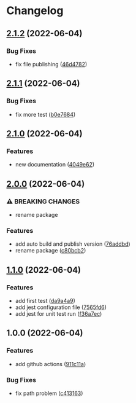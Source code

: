 # Changelog

## [2.1.2](https://github.com/hpfs74/playground-release-please/compare/v2.1.1...v2.1.2) (2022-06-04)


### Bug Fixes

* fix file publishing ([46d4782](https://github.com/hpfs74/playground-release-please/commit/46d4782a6b892328a7a93f0e46791a909c59ea18))

## [2.1.1](https://github.com/hpfs74/playground-release-please/compare/v2.1.0...v2.1.1) (2022-06-04)


### Bug Fixes

* fix more test ([b0e7684](https://github.com/hpfs74/playground-release-please/commit/b0e76847bc9316c796f8bb78e5d7b0144476296d))

## [2.1.0](https://github.com/hpfs74/playground-release-please/compare/v2.0.0...v2.1.0) (2022-06-04)


### Features

* new documentation ([4049e62](https://github.com/hpfs74/playground-release-please/commit/4049e62853c30113b63cfe6e2ffb001d4fbad1ef))

## [2.0.0](https://github.com/hpfs74/playground-release-please/compare/v1.1.0...v2.0.0) (2022-06-04)


### ⚠ BREAKING CHANGES

* rename package

### Features

* add auto build and publish version ([76addbd](https://github.com/hpfs74/playground-release-please/commit/76addbda0896ed565e891d1944261720e734e904))
* rename package ([c80bcb2](https://github.com/hpfs74/playground-release-please/commit/c80bcb2b71cb15e065b3d57405827c3f28cfa657))

## [1.1.0](https://github.com/hpfs74/playground-release-please/compare/v1.0.0...v1.1.0) (2022-06-04)


### Features

* add first test ([da9a4a9](https://github.com/hpfs74/playground-release-please/commit/da9a4a9a52be35d4a9dfa554b6570ac540a1e6bd))
* add jest configuration file ([7565fd6](https://github.com/hpfs74/playground-release-please/commit/7565fd653eb2c9f3563923d87a86c2abd31e388f))
* add jest for unit test run ([f36a7ec](https://github.com/hpfs74/playground-release-please/commit/f36a7ec0d53fb5817e2281a4fe9eaf92ae2bc0a2))

## 1.0.0 (2022-06-04)


### Features

* add github actions ([911c11a](https://github.com/hpfs74/playground-release-please/commit/911c11af6d907112344a0f5abc3c8e5c7bfddacf))


### Bug Fixes

* fix path problem ([c413163](https://github.com/hpfs74/playground-release-please/commit/c41316386c7b817e85d034052ad2f7ae60c82b3d))
